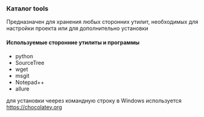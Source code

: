### Каталог tools

Предназначен для хранения любых сторонних утилит, необходимых для настройки проекта или для дополнительно установки

#### Используемые сторонние утилиты и программы

* python
* SourceTree
* wget
* msgit
* Notepad++
* allure

для установки чеерез командную строку в Windows используется https://chocolatey.org 